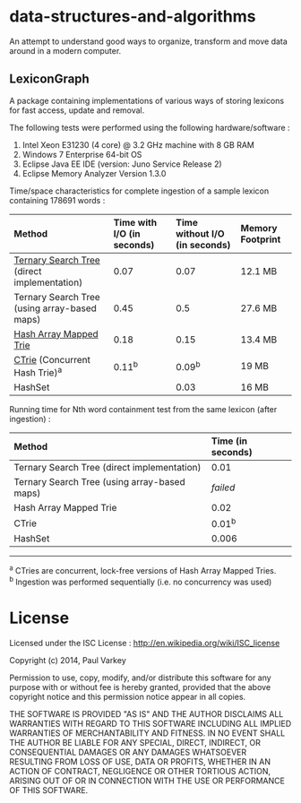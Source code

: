 data-structures-and-algorithms
==============================

An attempt to understand good ways to organize, transform and move data around in a modern computer.

LexiconGraph
------------

A package containing implementations of various ways of storing lexicons for fast access, update and removal.

The following tests were performed using the following hardware/software :  
1. Intel Xeon E31230 (4 core) @ 3.2 GHz machine with 8 GB RAM  
2. Windows 7 Enterprise 64-bit OS  
3. Eclipse Java EE IDE (version: Juno Service Release 2)  
4. Eclipse Memory Analyzer Version 1.3.0 

Time/space characteristics for complete ingestion of a sample lexicon containing 178691 words :

| Method | Time with I/O (in seconds) | Time without I/O (in seconds) | Memory Footprint |
|:--------|:-------------------|:-------------------|:------------------|
| [Ternary Search Tree](https://en.wikipedia.org/wiki/Ternary_search_tree) (direct implementation) | 0.07 | 0.07 | 12.1 MB |
| Ternary Search Tree (using array-based maps) | 0.45 | 0.5 | 27.6 MB |
| [Hash Array Mapped Trie](https://en.wikipedia.org/wiki/Hash_array_mapped_trie) | 0.18 | 0.15 | 13.4 MB |
| [CTrie](https://en.wikipedia.org/wiki/Ctrie) (Concurrent Hash Trie)<sup>a</sup> | 0.11<sup>b</sup> | 0.09<sup>b</sup> | 19 MB |
| HashSet |  | 0.03 | 16 MB |

Running time for Nth word containment test from the same lexicon (after ingestion) :

| Method | Time (in seconds) | 
|:--------|:-------------------|
| Ternary Search Tree (direct implementation) | 0.01 |
| Ternary Search Tree (using array-based maps) | <i>failed</i> |
| Hash Array Mapped Trie | 0.02 |
| CTrie | 0.01<sup>b</sup> |
| HashSet | 0.006 |
___
<sup>a</sup> CTries are concurrent, lock-free versions of Hash Array Mapped Tries.  
<sup>b</sup> Ingestion was performed sequentially (i.e. no concurrency was used)


# License

Licensed under the ISC License : http://en.wikipedia.org/wiki/ISC_license

Copyright (c) 2014, Paul Varkey

Permission to use, copy, modify, and/or distribute this software for 
any purpose with or without fee is hereby granted, provided that the 
above copyright notice and this permission notice appear in all copies.

THE SOFTWARE IS PROVIDED "AS IS" AND THE AUTHOR DISCLAIMS 
ALL WARRANTIES WITH REGARD TO THIS SOFTWARE INCLUDING 
ALL IMPLIED WARRANTIES OF MERCHANTABILITY AND FITNESS. IN 
NO EVENT SHALL THE AUTHOR BE LIABLE FOR ANY SPECIAL, DIRECT, 
INDIRECT, OR CONSEQUENTIAL DAMAGES OR ANY DAMAGES 
WHATSOEVER RESULTING FROM LOSS OF USE, DATA OR PROFITS, 
WHETHER IN AN ACTION OF CONTRACT, NEGLIGENCE OR OTHER 
TORTIOUS ACTION, ARISING OUT OF OR IN CONNECTION WITH 
THE USE OR PERFORMANCE OF THIS SOFTWARE.